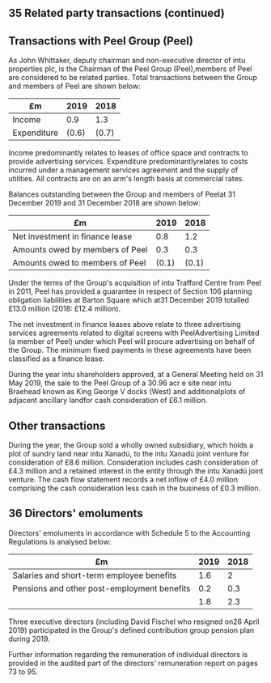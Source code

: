 ## 35 Related party transactions (continued)

## Transactions with Peel Group (Peel)

As John Whittaker, deputy chairman and non-executive director of intu properties plc, is the Chairman of the Peel Group (Peel),members of Peel are considered to be related parties. Total transactions between the Group and members of Peel are shown below:

| £m          | 2019   | 2018   |
|-------------|--------|--------|
| Income      | 0.9    | 1.3    |
| Expenditure | (0.6)  | (0.7)  |

Income predominantly relates to leases of office space and contracts to provide advertising services. Expenditure predominantlyrelates to costs incurred under a management services agreement and the supply of utilities. All contracts are on an arm's length basis at commercial rates.

Balances outstanding between the Group and members of Peelat 31 December 2019 and 31 December 2018 are shown below:

| £m                              | 2019   | 2018   |
|---------------------------------|--------|--------|
| Net investment in finance lease | 0.8    | 1.2    |
| Amounts owed by members of Peel | 0.3    | 0.3    |
| Amounts owed to members of Peel | (0.1)  | (0.1)  |

Under the terms of the Group's acquisition of intu Trafford Centre from Peel in 2011, Peel has provided a guarantee in respect of Section 106 planning obligation liabilities at Barton Square which at31 December 2019 totalled £13.0 million (2018: £12.4 million).

The net investment in finance leases above relate to three advertising services agreements related to digital screens with PeelAdvertising Limited (a member of Peel) under which Peel will procure advertising on behalf of the Group. The minimum fixed payments in these agreements have been classified as a finance lease.

During the year intu shareholders approved, at a General Meeting held on 31 May 2019, the sale to the Peel Group of a 30.96 acr e site near intu Braehead known as King George V docks (West) and additionalplots of adjacent ancillary landfor cash consideration of £6.1 million.

## Other transactions

During the year, the Group sold a wholly owned subsidiary, which holds a plot of sundry land near intu Xanadú, to the intu Xanadú joint venture for consideration of £8.6 million. Consideration includes cash consideration of £4.3 million and a retained interest in the entity through the intu Xanadú joint venture. The cash flow statement records a net inflow of £4.0 million comprising the cash consideration less cash in the business of £0.3 million.

## 36 Directors' emoluments

Directors' emoluments in accordance with Schedule 5 to the Accounting Regulations is analysed below:

| £m                                          |   2019 |   2018 |
|---------------------------------------------|--------|--------|
| Salaries and short-term employee benefits   |    1.6 |    2   |
| Pensions and other post-employment benefits |    0.2 |    0.3 |
|                                             |    1.8 |    2.3 |

Three executive directors (including David Fischel who resigned on26 April 2019) participated in the Group's defined contribution group pension plan during 2019.

Further information regarding the remuneration of individual directors is provided in the audited part of the directors' remuneration report on pages 73 to 95.